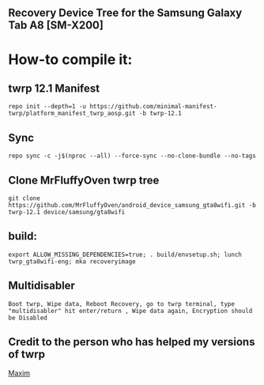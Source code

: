 ## Recovery Device Tree for the Samsung Galaxy Tab A8 [SM-X200]

# How-to compile it:

## twrp 12.1 Manifest
    repo init --depth=1 -u https://github.com/minimal-manifest-twrp/platform_manifest_twrp_aosp.git -b twrp-12.1
## Sync
    repo sync -c -j$(nproc --all) --force-sync --no-clone-bundle --no-tags

## Clone MrFluffyOven twrp tree
    git clone https://github.com/MrFluffyOven/android_device_samsung_gta8wifi.git -b twrp-12.1 device/samsung/gta8wifi
## build:
    export ALLOW_MISSING_DEPENDENCIES=true; . build/envsetup.sh; lunch twrp_gta8wifi-eng; mka recoveryimage
## Multidisabler
    Boot twrp, Wipe data, Reboot Recovery, go to twrp terminal, type "multidisabler" hit enter/return , Wipe data again, Encryption should be Disabled

## Credit to the person who has helped my versions of twrp
[Maxim](https://github.com/Maxim-Root)